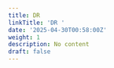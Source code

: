 ```yaml
---
title: DR
linkTitle: 'DR '
date: '2025-04-30T00:58:00Z'
weight: 1
description: No content
draft: false
---
```



